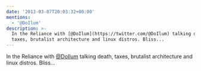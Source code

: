 ```yaml
---
date: '2013-03-07T20:03:32+00:00'
mentions:
  - '@DoIlum'
description: >-
  In the Reliance with [@DoIlum](https://twitter.com/@DoIlum) talking death,
  taxes, brutalist architecture and linux distros. Bliss...
---
```

In the Reliance with [@DoIlum](https://twitter.com/@DoIlum) talking death, taxes, brutalist architecture and linux distros. Bliss...
